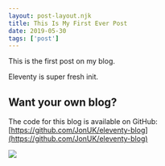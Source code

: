 ```yaml
---
layout: post-layout.njk
title: This Is My First Ever Post
date: 2019-05-30
tags: ['post']
---
```

<!-- Excerpt Start -->

This is the first post on my blog.

<!-- Excerpt End -->
 
Eleventy is super fresh init.


## Want your own blog?
The code for this blog is available on GitHub:
[https://github.com/JonUK/eleventy-blog](https://github.com/JonUK/eleventy-blog)

<img src="https://octodex.github.com/images/stormtroopocat.jpg">

